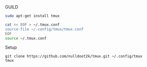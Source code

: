 GUILD

```bash
sudo apt-get install tmux

cat << EOF > ~/.tmux.conf
source-file ~/.config/tmux/tmux.conf
EOF
source ~/.tmux.conf
```

Setup

```bash'
git clone https://github.com/nulldoot2k/tmux.git ~/.config/tmux
tmux
```

